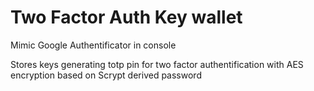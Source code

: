 # Two Factor Auth Key wallet

Mimic Google Authentificator in console

Stores keys generating totp pin for two factor authentification with AES encryption based on Scrypt derived password
